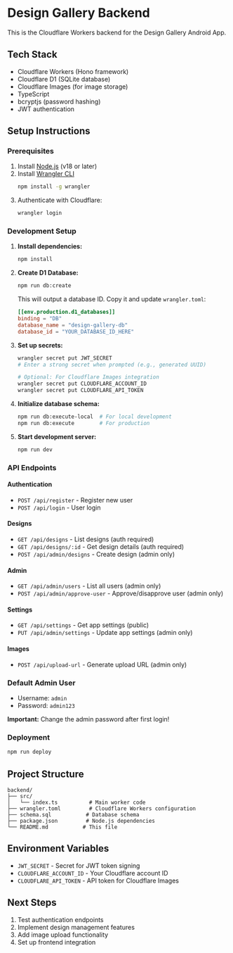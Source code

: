 # Design Gallery Backend

This is the Cloudflare Workers backend for the Design Gallery Android App.

## Tech Stack
- Cloudflare Workers (Hono framework)
- Cloudflare D1 (SQLite database)
- Cloudflare Images (for image storage)
- TypeScript
- bcryptjs (password hashing)
- JWT authentication

## Setup Instructions

### Prerequisites
1. Install [Node.js](https://nodejs.org/) (v18 or later)
2. Install [Wrangler CLI](https://developers.cloudflare.com/workers/wrangler/install-and-update/)
   ```bash
   npm install -g wrangler
   ```
3. Authenticate with Cloudflare:
   ```bash
   wrangler login
   ```

### Development Setup

1. **Install dependencies:**
   ```bash
   npm install
   ```

2. **Create D1 Database:**
   ```bash
   npm run db:create
   ```
   This will output a database ID. Copy it and update `wrangler.toml`:
   ```toml
   [[env.production.d1_databases]]
   binding = "DB"
   database_name = "design-gallery-db"
   database_id = "YOUR_DATABASE_ID_HERE"
   ```

3. **Set up secrets:**
   ```bash
   wrangler secret put JWT_SECRET
   # Enter a strong secret when prompted (e.g., generated UUID)
   
   # Optional: For Cloudflare Images integration
   wrangler secret put CLOUDFLARE_ACCOUNT_ID
   wrangler secret put CLOUDFLARE_API_TOKEN
   ```

4. **Initialize database schema:**
   ```bash
   npm run db:execute-local  # For local development
   npm run db:execute        # For production
   ```

5. **Start development server:**
   ```bash
   npm run dev
   ```

### API Endpoints

#### Authentication
- `POST /api/register` - Register new user
- `POST /api/login` - User login

#### Designs
- `GET /api/designs` - List designs (auth required)
- `GET /api/designs/:id` - Get design details (auth required)
- `POST /api/admin/designs` - Create design (admin only)

#### Admin
- `GET /api/admin/users` - List all users (admin only)
- `POST /api/admin/approve-user` - Approve/disapprove user (admin only)

#### Settings
- `GET /api/settings` - Get app settings (public)
- `PUT /api/admin/settings` - Update app settings (admin only)

#### Images
- `POST /api/upload-url` - Generate upload URL (admin only)

### Default Admin User
- Username: `admin`
- Password: `admin123`

**Important:** Change the admin password after first login!

### Deployment
```bash
npm run deploy
```

## Project Structure
```
backend/
├── src/
│   └── index.ts          # Main worker code
├── wrangler.toml         # Cloudflare Workers configuration
├── schema.sql           # Database schema
├── package.json         # Node.js dependencies
└── README.md           # This file
```

## Environment Variables
- `JWT_SECRET` - Secret for JWT token signing
- `CLOUDFLARE_ACCOUNT_ID` - Your Cloudflare account ID
- `CLOUDFLARE_API_TOKEN` - API token for Cloudflare Images

## Next Steps
1. Test authentication endpoints
2. Implement design management features
3. Add image upload functionality
4. Set up frontend integration 